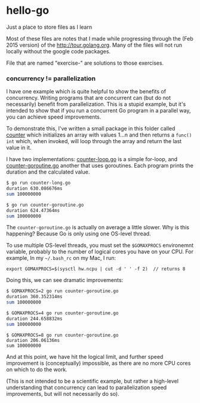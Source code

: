 # hello-go

Just a place to store files as I learn 

Most of these files are notes that I made while progressing through the (Feb 2015 version) of the http://tour.golang.org. Many of the files will not run locally without the google code packages.

File that are named "exercise-" are solutions to those exercises.

### concurrency != parallelization

I have one example which is quite helpful to show the benefits of concurrency. Writing programs that are concurrent can (but do not necessarily) benefit from parallelization. This is a stupid example, but it's intended to show that if you run a concurrent Go program in a parallel way, you can achieve speed improvements.


To demonstrate this, I've written a small package in this folder called [counter](./counter/counter.go) which initializes an array with values 1...n and then returns a `func() int` which, when invoked, will loop through the array and return the last value in it.

I have two implementations: [counter-loop.go](./counter-loop.go) is a simple for-loop, and [counter-goroutine.go](./counter-goroutine.go) another that uses goroutines. Each program prints the duration and the calculated value.

```bash
$ go run counter-long.go 
duration 630.086676ms
sum 100000000
```

```bash
$ go run counter-goroutine.go 
duration 624.47364ms
sum 100000000
```

The `counter-goroutine.go` is actually on average a little slower. Why is this happening? Because Go is only using one OS-level thread.

To use multiple OS-level threads, you must set the `$GOMAXPROCS` environemnt variable, probably to the number of logical cores you have on your CPU. For example, In my `~/.bash_rc` on my Mac, I run: 

```
export GOMAXPROCS=$(sysctl hw.ncpu | cut -d ' ' -f 2)  // returns 8
```

Doing this, we can see dramatic improvements:

```bash
$ GOMAXPROCS=2 go run counter-goroutine.go 
duration 360.352314ms
sum 100000000
```

```bash
$ GOMAXPROCS=4 go run counter-goroutine.go 
duration 244.658832ms
sum 100000000
````

```
$ GOMAXPROCS=8 go run counter-goroutine.go 
duration 206.06136ms
sum 100000000
```

And at this point, we have hit the logical limit, and further speed improvement is (conceptually) impossible, as there are no more CPU cores on which to do the work.

(This is not intended to be a scientific example, but rather a high-level understanding that concurrency can lead to parallelization speed improvements, but will not necessarily do so).


